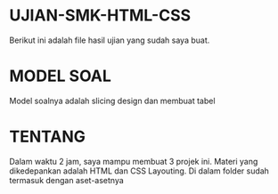 # UJIAN-SMK-HTML-CSS
Berikut ini adalah file hasil ujian yang sudah saya buat.
# MODEL SOAL
Model soalnya adalah slicing design dan membuat tabel
# TENTANG
Dalam waktu 2 jam, saya mampu membuat 3 projek ini.
Materi yang dikedepankan adalah HTML dan CSS Layouting.
Di dalam folder sudah termasuk dengan aset-asetnya
